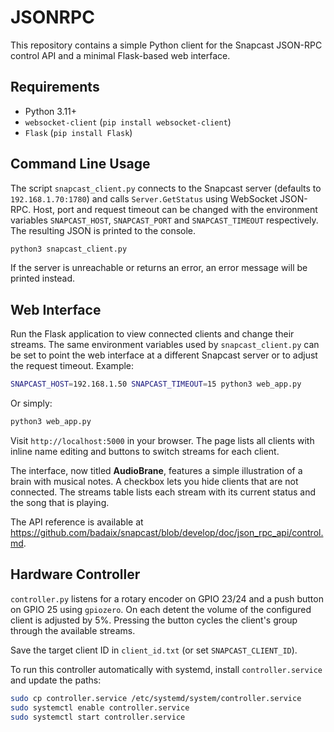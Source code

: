 # JSONRPC

This repository contains a simple Python client for the Snapcast JSON-RPC control API and a minimal Flask-based web interface.

## Requirements

- Python 3.11+
- `websocket-client` (`pip install websocket-client`)
- `Flask` (`pip install Flask`)

## Command Line Usage

The script `snapcast_client.py` connects to the Snapcast server (defaults to
`192.168.1.70:1780`) and calls `Server.GetStatus` using WebSocket JSON-RPC.  Host,
port and request timeout can be changed with the environment variables
`SNAPCAST_HOST`, `SNAPCAST_PORT` and `SNAPCAST_TIMEOUT` respectively.
The resulting JSON is printed to the console.

```bash
python3 snapcast_client.py
```

If the server is unreachable or returns an error, an error message will be printed instead.

## Web Interface

Run the Flask application to view connected clients and change their streams.
The same environment variables used by ``snapcast_client.py`` can be set to
point the web interface at a different Snapcast server or to adjust the
request timeout. Example:

```bash
SNAPCAST_HOST=192.168.1.50 SNAPCAST_TIMEOUT=15 python3 web_app.py
```

Or simply:

```bash
python3 web_app.py
```

Visit `http://localhost:5000` in your browser. The page lists all clients with inline name editing and buttons to switch streams for each client.

The interface, now titled **AudioBrane**, features a simple illustration of a brain with musical notes. A checkbox lets you hide clients that are not connected. The streams table lists each stream with its current status and the song that is playing.

The API reference is available at <https://github.com/badaix/snapcast/blob/develop/doc/json_rpc_api/control.md>.

## Hardware Controller

`controller.py` listens for a rotary encoder on GPIO 23/24 and a push button on GPIO 25 using `gpiozero`. On each detent the volume of the configured client is adjusted by 5%. Pressing the button cycles the client's group through the available streams.

Save the target client ID in `client_id.txt` (or set `SNAPCAST_CLIENT_ID`).

To run this controller automatically with systemd, install `controller.service` and update the paths:

```bash
sudo cp controller.service /etc/systemd/system/controller.service
sudo systemctl enable controller.service
sudo systemctl start controller.service
```
